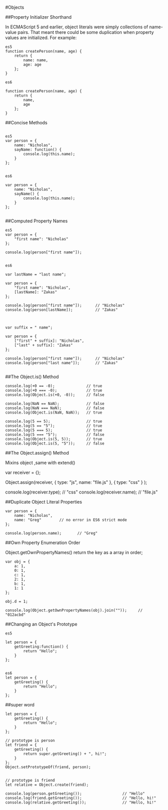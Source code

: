 #Objects

##Property Initializer Shorthand

In ECMAScript 5 and earlier, object literals were simply collections of name-value pairs. That meant there could be some duplication when property values are initialized. For example:

```
es5
function createPerson(name, age) {
    return {
        name: name,
        age: age
    };
}

es6

function createPerson(name, age) {
    return {
        name,
        age
    };
}

```

##Concise Methods

```

es5
var person = {
    name: "Nicholas",
    sayName: function() {
        console.log(this.name);
    }
};


es6

var person = {
    name: "Nicholas",
    sayName() {
        console.log(this.name);
    }
};


```

##Computed Property Names

```
es5
var person = {
    "first name": "Nicholas"
};

console.log(person["first name"]);
  
  
es6
  
var lastName = "last name";

var person = {
    "first name": "Nicholas",
    [lastName]: "Zakas"
};

console.log(person["first name"]);      // "Nicholas"
console.log(person[lastName]);          // "Zakas"


  
var suffix = " name";

var person = {
    ["first" + suffix]: "Nicholas",
    ["last" + suffix]: "Zakas"
};

console.log(person["first name"]);      // "Nicholas"
console.log(person["last name"]);       // "Zakas"
    
```

##The Object.is() Method

```
console.log(+0 == -0);              // true
console.log(+0 === -0);             // true
console.log(Object.is(+0, -0));     // false

console.log(NaN == NaN);            // false
console.log(NaN === NaN);           // false
console.log(Object.is(NaN, NaN));   // true

console.log(5 == 5);                // true
console.log(5 == "5");              // true
console.log(5 === 5);               // true
console.log(5 === "5");             // false
console.log(Object.is(5, 5));       // true
console.log(Object.is(5, "5"));     // false
```

##The Object.assign() Method

Mixins object ,same with extend() 

var receiver = {};

Object.assign(receiver,
    {
        type: "js",
        name: "file.js"
    },
    {
        type: "css"
    }
);

console.log(receiver.type);     // "css"
console.log(receiver.name);     // "file.js"



##Duplicate Object Literal Properties

```
var person = {
    name: "Nicholas",
    name: "Greg"        // no error in ES6 strict mode
};

console.log(person.name);       // "Greg"

```

##Own Property Enumeration Order

Object.getOwnPropertyNames()  return the key  as a array  in order;

```
var obj = {
    a: 1,
    0: 1,
    c: 1,
    2: 1,
    b: 1,
    1: 1
};

obj.d = 1;

console.log(Object.getOwnPropertyNames(obj).join(""));     // "012acbd"
```

##Changing an Object's Prototype

```
es5

let person = {
    getGreeting:function() {
        return "Hello";
    }
};


es6
let person = {
    getGreeting() {
        return "Hello";
    }
};

```

##super word

```
let person = {
    getGreeting() {
        return "Hello";
    }
};

// prototype is person
let friend = {
    getGreeting() {
        return super.getGreeting() + ", hi!";
    }
};
Object.setPrototypeOf(friend, person);


// prototype is friend
let relative = Object.create(friend);

console.log(person.getGreeting());                  // "Hello"
console.log(friend.getGreeting());                  // "Hello, hi!"
console.log(relative.getGreeting());                // "Hello, hi!"


```